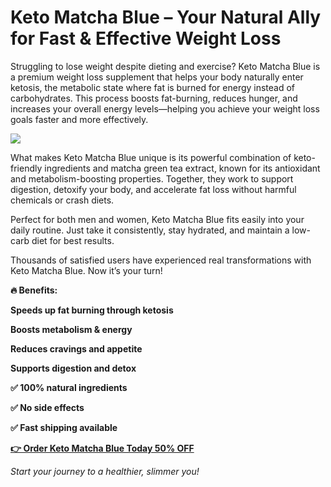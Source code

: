 # Keto Matcha Blue – Your Natural Ally for Fast & Effective Weight Loss

Struggling to lose weight despite dieting and exercise? Keto Matcha Blue is a premium weight loss supplement that helps your body naturally enter ketosis, the metabolic state where fat is burned for energy instead of carbohydrates. This process boosts fat-burning, reduces hunger, and increases your overall energy levels—helping you achieve your weight loss goals faster and more effectively.

![](https://i.imgur.com/T1de7I6.jpeg)

What makes Keto Matcha Blue unique is its powerful combination of keto-friendly ingredients and matcha green tea extract, known for its antioxidant and metabolism-boosting properties. Together, they work to support digestion, detoxify your body, and accelerate fat loss without harmful chemicals or crash diets.

Perfect for both men and women, Keto Matcha Blue fits easily into your daily routine. Just take it consistently, stay hydrated, and maintain a low-carb diet for best results.

Thousands of satisfied users have experienced real transformations with Keto Matcha Blue. Now it’s your turn!

**🔥 Benefits:**

**Speeds up fat burning through ketosis**

**Boosts metabolism & energy**

**Reduces cravings and appetite**

**Supports digestion and detox**

**✅ 100% natural ingredients**

**✅ No side effects**

**✅ Fast shipping available**

[**👉 Order Keto Matcha Blue Today 50% OFF**](https://sites.google.com/view/keto-matcha-blue---official)

*Start your journey to a healthier, slimmer you!*
